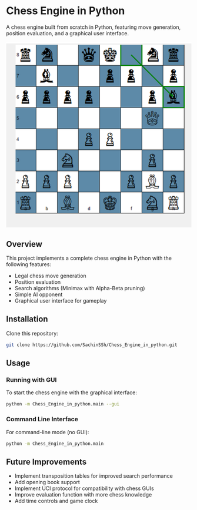# Chess Engine in Python

A chess engine built from scratch in Python, featuring move generation, position evaluation, and a graphical user interface.

![Description](image/your_image.png)

## Overview

This project implements a complete chess engine in Python with the following features:
- Legal chess move generation
- Position evaluation
- Search algorithms (Minimax with Alpha-Beta pruning)
- Simple AI opponent
- Graphical user interface for gameplay

## Installation

Clone this repository:
```bash
git clone https://github.com/SachinSSh/Chess_Engine_in_python.git
```

## Usage

### Running with GUI

To start the chess engine with the graphical interface:

```bash
python -m Chess_Engine_in_python.main --gui
```

### Command Line Interface

For command-line mode (no GUI):

```bash
python -m Chess_Engine_in_python.main
```



## Future Improvements

- Implement transposition tables for improved search performance
- Add opening book support
- Implement UCI protocol for compatibility with chess GUIs
- Improve evaluation function with more chess knowledge
- Add time controls and game clock
